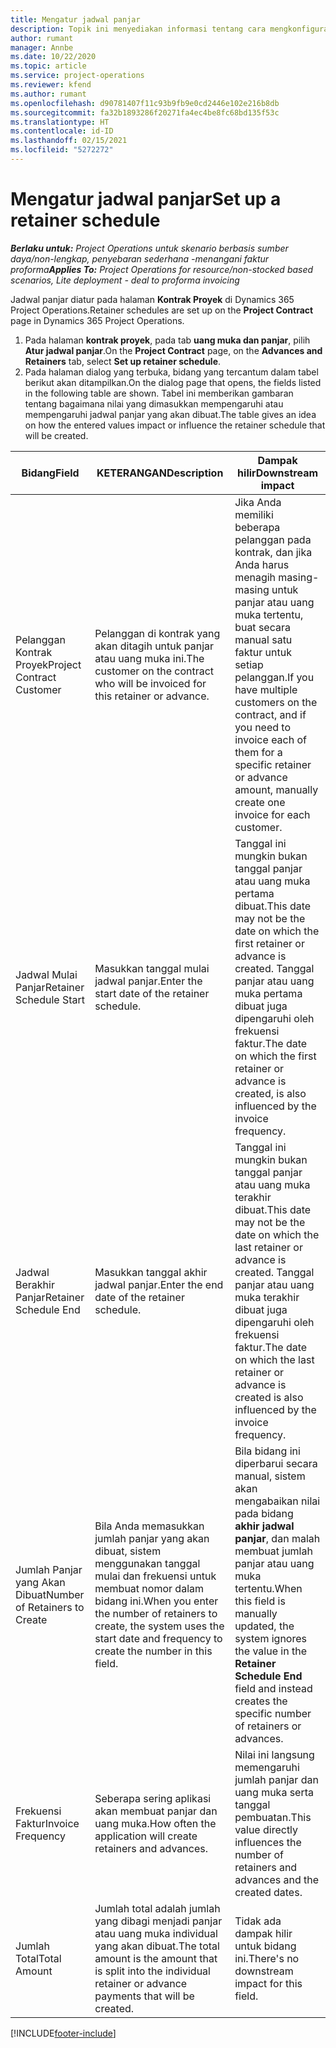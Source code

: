 ```yaml
---
title: Mengatur jadwal panjar
description: Topik ini menyediakan informasi tentang cara mengkonfigurasi jadwal panjar di Project Operations.
author: rumant
manager: Annbe
ms.date: 10/22/2020
ms.topic: article
ms.service: project-operations
ms.reviewer: kfend
ms.author: rumant
ms.openlocfilehash: d90781407f11c93b9fb9e0cd2446e102e216b8db
ms.sourcegitcommit: fa32b1893286f20271fa4ec4be8fc68bd135f53c
ms.translationtype: HT
ms.contentlocale: id-ID
ms.lasthandoff: 02/15/2021
ms.locfileid: "5272272"
---
```

# <a name="set-up-a-retainer-schedule"></a><span data-ttu-id="7fb64-103">Mengatur jadwal panjar</span><span class="sxs-lookup"><span data-stu-id="7fb64-103">Set up a retainer schedule</span></span>

<span data-ttu-id="7fb64-104">_**Berlaku untuk:** Project Operations untuk skenario berbasis sumber daya/non-lengkap, penyebaran sederhana -menangani faktur proforma_</span><span class="sxs-lookup"><span data-stu-id="7fb64-104">_**Applies To:** Project Operations for resource/non-stocked based scenarios, Lite deployment - deal to proforma invoicing_</span></span>

<span data-ttu-id="7fb64-105">Jadwal panjar diatur pada halaman **Kontrak Proyek** di Dynamics 365 Project Operations.</span><span class="sxs-lookup"><span data-stu-id="7fb64-105">Retainer schedules are set up on the **Project Contract** page in Dynamics 365 Project Operations.</span></span>

1. <span data-ttu-id="7fb64-106">Pada halaman **kontrak proyek**, pada tab **uang muka dan panjar**, pilih **Atur jadwal panjar**.</span><span class="sxs-lookup"><span data-stu-id="7fb64-106">On the **Project Contract** page, on the **Advances and Retainers** tab, select **Set up retainer schedule**.</span></span>
2. <span data-ttu-id="7fb64-107">Pada halaman dialog yang terbuka, bidang yang tercantum dalam tabel berikut akan ditampilkan.</span><span class="sxs-lookup"><span data-stu-id="7fb64-107">On the dialog page that opens, the fields listed in the following table are shown.</span></span> <span data-ttu-id="7fb64-108">Tabel ini memberikan gambaran tentang bagaimana nilai yang dimasukkan mempengaruhi atau mempengaruhi jadwal panjar yang akan dibuat.</span><span class="sxs-lookup"><span data-stu-id="7fb64-108">The table gives an idea on how the entered values impact or influence the retainer schedule that will be created.</span></span>

| <span data-ttu-id="7fb64-109">Bidang</span><span class="sxs-lookup"><span data-stu-id="7fb64-109">Field</span></span> | <span data-ttu-id="7fb64-110">KETERANGAN</span><span class="sxs-lookup"><span data-stu-id="7fb64-110">Description</span></span> | <span data-ttu-id="7fb64-111">Dampak hilir</span><span class="sxs-lookup"><span data-stu-id="7fb64-111">Downstream impact</span></span> |
| --- | --- | --- |
| <span data-ttu-id="7fb64-112">Pelanggan Kontrak Proyek</span><span class="sxs-lookup"><span data-stu-id="7fb64-112">Project Contract Customer</span></span> | <span data-ttu-id="7fb64-113">Pelanggan di kontrak yang akan ditagih untuk panjar atau uang muka ini.</span><span class="sxs-lookup"><span data-stu-id="7fb64-113">The customer on the contract who will be invoiced for this retainer or advance.</span></span> | <span data-ttu-id="7fb64-114">Jika Anda memiliki beberapa pelanggan pada kontrak, dan jika Anda harus menagih masing-masing untuk panjar atau uang muka tertentu, buat secara manual satu faktur untuk setiap pelanggan.</span><span class="sxs-lookup"><span data-stu-id="7fb64-114">If you have multiple customers on the contract, and if you need to invoice each of them for a specific retainer or advance amount, manually create one invoice for each customer.</span></span> |
| <span data-ttu-id="7fb64-115">Jadwal Mulai Panjar</span><span class="sxs-lookup"><span data-stu-id="7fb64-115">Retainer Schedule Start</span></span> | <span data-ttu-id="7fb64-116">Masukkan tanggal mulai jadwal panjar.</span><span class="sxs-lookup"><span data-stu-id="7fb64-116">Enter the start date of the retainer schedule.</span></span> | <span data-ttu-id="7fb64-117">Tanggal ini mungkin bukan tanggal panjar atau uang muka pertama dibuat.</span><span class="sxs-lookup"><span data-stu-id="7fb64-117">This date may not be the date on which the first retainer or advance is created.</span></span> <span data-ttu-id="7fb64-118">Tanggal panjar atau uang muka pertama dibuat juga dipengaruhi oleh frekuensi faktur.</span><span class="sxs-lookup"><span data-stu-id="7fb64-118">The date on which the first retainer or advance is created, is also influenced by the invoice frequency.</span></span> |
| <span data-ttu-id="7fb64-119">Jadwal Berakhir Panjar</span><span class="sxs-lookup"><span data-stu-id="7fb64-119">Retainer Schedule End</span></span> | <span data-ttu-id="7fb64-120">Masukkan tanggal akhir jadwal panjar.</span><span class="sxs-lookup"><span data-stu-id="7fb64-120">Enter the end date of the retainer schedule.</span></span> | <span data-ttu-id="7fb64-121">Tanggal ini mungkin bukan tanggal panjar atau uang muka terakhir dibuat.</span><span class="sxs-lookup"><span data-stu-id="7fb64-121">This date may not be the date on which the last retainer or advance is created.</span></span> <span data-ttu-id="7fb64-122">Tanggal panjar atau uang muka terakhir dibuat juga dipengaruhi oleh frekuensi faktur.</span><span class="sxs-lookup"><span data-stu-id="7fb64-122">The date on which the last retainer or advance is created is also influenced by the invoice frequency.</span></span> |
| <span data-ttu-id="7fb64-123">Jumlah Panjar yang Akan Dibuat</span><span class="sxs-lookup"><span data-stu-id="7fb64-123">Number of Retainers to Create</span></span> | <span data-ttu-id="7fb64-124">Bila Anda memasukkan jumlah panjar yang akan dibuat, sistem menggunakan tanggal mulai dan frekuensi untuk membuat nomor dalam bidang ini.</span><span class="sxs-lookup"><span data-stu-id="7fb64-124">When you enter the number of retainers to create, the system uses the start date and frequency to create the number in this field.</span></span> | <span data-ttu-id="7fb64-125">Bila bidang ini diperbarui secara manual, sistem akan mengabaikan nilai pada bidang **akhir jadwal panjar**, dan malah membuat jumlah panjar atau uang muka tertentu.</span><span class="sxs-lookup"><span data-stu-id="7fb64-125">When this field is manually updated, the system ignores the value in the **Retainer Schedule End** field and instead creates the specific number of retainers or advances.</span></span> |
| <span data-ttu-id="7fb64-126">Frekuensi Faktur</span><span class="sxs-lookup"><span data-stu-id="7fb64-126">Invoice Frequency</span></span> | <span data-ttu-id="7fb64-127">Seberapa sering aplikasi akan membuat panjar dan uang muka.</span><span class="sxs-lookup"><span data-stu-id="7fb64-127">How often the application will create retainers and advances.</span></span> | <span data-ttu-id="7fb64-128">Nilai ini langsung memengaruhi jumlah panjar dan uang muka serta tanggal pembuatan.</span><span class="sxs-lookup"><span data-stu-id="7fb64-128">This value directly influences the number of retainers and advances and the created dates.</span></span> |
| <span data-ttu-id="7fb64-129">Jumlah Total</span><span class="sxs-lookup"><span data-stu-id="7fb64-129">Total Amount</span></span> | <span data-ttu-id="7fb64-130">Jumlah total adalah jumlah yang dibagi menjadi panjar atau uang muka individual yang akan dibuat.</span><span class="sxs-lookup"><span data-stu-id="7fb64-130">The total amount is the amount that is split into the individual retainer or advance payments that will be created.</span></span> | <span data-ttu-id="7fb64-131">Tidak ada dampak hilir untuk bidang ini.</span><span class="sxs-lookup"><span data-stu-id="7fb64-131">There's no downstream impact for this field.</span></span> |


[!INCLUDE[footer-include](../../includes/footer-banner.md)]